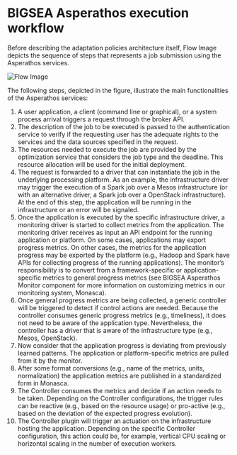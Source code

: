 # BIGSEA Asperathos execution workflow
Before describing the adaptation policies architecture itself, Flow Image depicts the sequence of steps that represents a job submission using the Asperathos services.

![Flow Image](https://github.com/bigsea-ufcg/bigsea-monitor/blob/master/docs/flow.png)

The following steps, depicted in the figure, illustrate the main functionalities of the Asperathos services:
1. A user application, a client (command line or graphical), or a system process arrival triggers a request through the broker API.
2. The description of the job to be executed is passed to the authentication service to verify if the requesting user has the adequate rights to the services and the data sources specified in the request.
3. The resources needed to execute the job are provided by the optimization service that considers the job type and the deadline. This resource allocation will be used for the initial deployment.
4. The request is forwarded to a driver that can instantiate the job in the underlying processing platform. As an example, the infrastructure driver may trigger the execution of a Spark job over a Mesos infrastructure (or with an alternative driver, a Spark job over a OpenStack infrastructure). At the end of this step, the application will be running in the infrastructure or an error will be signaled.
5. Once the application is executed by the specific infrastructure driver, a monitoring driver is started to collect metrics from the application. The monitoring driver receives as input an API endpoint for the running application or platform. On some cases, applications may export progress metrics. On other cases, the metrics for the application progress may be exported by the platform (e.g., Hadoop and Spark have APIs for collecting progress of the running applications). The monitor’s responsibility is to convert from a framework-specific or application-specific metrics to general progress metrics (see BIGSEA Asperathos Monitor component for more information on customizing metrics in our monitoring system, Monasca).
6. Once general progress metrics are being collected, a generic controller will be triggered to detect if control actions are needed. Because the controller consumes generic progress metrics (e.g., timeliness), it does not need to be aware of the application type. Nevertheless, the controller has a driver that is aware of the infrastructure type (e.g., Mesos, OpenStack).
7. Now consider that the application progress is deviating from previously learned patterns. The application or platform-specific metrics are pulled from it by the monitor.
8. After some format conversions (e.g., name of the metrics, units, normalization) the application metrics are published in a standardized form in Monasca.
9. The Controller consumes the metrics and decide if an action needs to be taken. Depending on the Controller configurations, the trigger rules can be reactive (e.g., based on the resource usage) or pro-active (e.g., based on the deviation of the expected progress evolution).
10. The Controller plugin will trigger an actuation on the infrastructure hosting the application. Depending on the specific Controller configuration, this action could be, for example, vertical CPU scaling or horizontal scaling in the number of execution workers.
